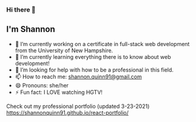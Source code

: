 ### Hi there 👋

## I'm Shannon

- 🔭 I’m currently working on a certificate in full-stack web development from the University of New Hampshire.
- 🌱 I’m currently learning everything there is to know about web development!
- 🤔 I’m looking for help with how to be a professional in this field.
- 📫 How to reach me: shannon.quinn91@gmail.com
- 😄 Pronouns: she/her
- ⚡ Fun fact: I LOVE watching HGTV!

Check out my professional portfolio (updated 3-23-2021) https://shannonquinn91.github.io/react-portfolio/
